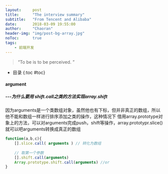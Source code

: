 ```yaml
---
layout:     post
title:      "The interview summary"
subtitle:   "From Tencent and Alibaba"
date:       2018-03-09 19:55:00
author:     "Chaoran"
header-img: "img/post-bg-array.jpg"
noToc:      true
tags:
    - 前端开发
---
```


> “To be is to be perceived. ”

* 目录
{:toc #toc}

#### argument
##### ---为什么要用 shift.call之类的方法实现array.shift
因为arguments是一个类数组对象，虽然他也有下标，但并非真正的数组，所以他不能和数组一样进行排序添加之类的操作，这种情况下 借用array.prototype对象上的方法，可以对arguments完成push，shift等操作，array.prototypr.slice()就可以吧arguments转换成真正的数组
```js
function(a,b,c){ 
    [].slice.call( arguments ) // 转化为数组
    
    // 取第一个参数
    [].shift.call(arguments) 
    Array.prototype.shift.call(arguments) //or
}
```


